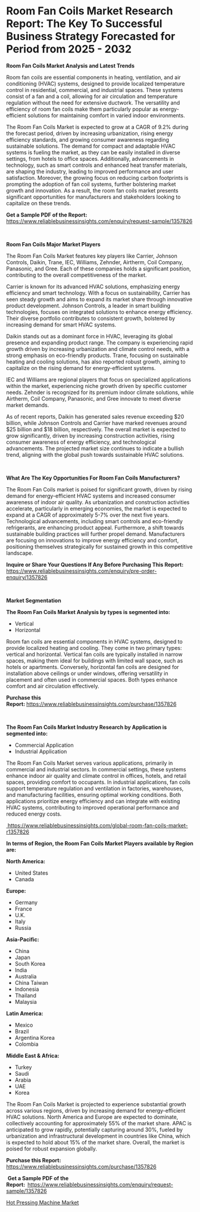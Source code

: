 <p><h1>Room Fan Coils Market Research Report: The Key To Successful Business Strategy Forecasted for Period from 2025 - 2032</h1></p><p><strong>Room Fan Coils Market Analysis and Latest Trends</strong></p>
<p><p>Room fan coils are essential components in heating, ventilation, and air conditioning (HVAC) systems, designed to provide localized temperature control in residential, commercial, and industrial spaces. These systems consist of a fan and a coil, allowing for air circulation and temperature regulation without the need for extensive ductwork. The versatility and efficiency of room fan coils make them particularly popular as energy-efficient solutions for maintaining comfort in varied indoor environments.</p><p>The Room Fan Coils Market is expected to grow at a CAGR of 9.2% during the forecast period, driven by increasing urbanization, rising energy efficiency standards, and growing consumer awareness regarding sustainable solutions. The demand for compact and adaptable HVAC systems is fueling the market, as they can be easily installed in diverse settings, from hotels to office spaces. Additionally, advancements in technology, such as smart controls and enhanced heat transfer materials, are shaping the industry, leading to improved performance and user satisfaction. Moreover, the growing focus on reducing carbon footprints is prompting the adoption of fan coil systems, further bolstering market growth and innovation. As a result, the room fan coils market presents significant opportunities for manufacturers and stakeholders looking to capitalize on these trends.</p></p>
<p><strong>Get a Sample PDF of the Report:&nbsp;</strong> <a href="https://www.reliablebusinessinsights.com/enquiry/request-sample/1357826?utm_campaign=2840&utm_medium=2&utm_source=Github&utm_content=ia&utm_term=11042025&utm_id=room-fan-coils">https://www.reliablebusinessinsights.com/enquiry/request-sample/1357826</a></p>
<p>&nbsp;</p>
<p><strong>Room Fan Coils Major Market Players</strong></p>
<p><p>The Room Fan Coils Market features key players like Carrier, Johnson Controls, Daikin, Trane, IEC, Williams, Zehnder, Airtherm, Coil Company, Panasonic, and Gree. Each of these companies holds a significant position, contributing to the overall competitiveness of the market.</p><p>Carrier is known for its advanced HVAC solutions, emphasizing energy efficiency and smart technology. With a focus on sustainability, Carrier has seen steady growth and aims to expand its market share through innovative product development. Johnson Controls, a leader in smart building technologies, focuses on integrated solutions to enhance energy efficiency. Their diverse portfolio contributes to consistent growth, bolstered by increasing demand for smart HVAC systems.</p><p>Daikin stands out as a dominant force in HVAC, leveraging its global presence and expanding product range. The company is experiencing rapid growth driven by increasing urbanization and climate control needs, with a strong emphasis on eco-friendly products. Trane, focusing on sustainable heating and cooling solutions, has also reported robust growth, aiming to capitalize on the rising demand for energy-efficient systems.</p><p>IEC and Williams are regional players that focus on specialized applications within the market, experiencing niche growth driven by specific customer needs. Zehnder is recognized for its premium indoor climate solutions, while Airtherm, Coil Company, Panasonic, and Gree innovate to meet diverse market demands.</p><p>As of recent reports, Daikin has generated sales revenue exceeding $20 billion, while Johnson Controls and Carrier have marked revenues around $25 billion and $18 billion, respectively. The overall market is expected to grow significantly, driven by increasing construction activities, rising consumer awareness of energy efficiency, and technological advancements. The projected market size continues to indicate a bullish trend, aligning with the global push towards sustainable HVAC solutions.</p></p>
<p>&nbsp;</p>
<p><strong>What Are The Key Opportunities For Room Fan Coils Manufacturers?</strong></p>
<p><p>The Room Fan Coils market is poised for significant growth, driven by rising demand for energy-efficient HVAC systems and increased consumer awareness of indoor air quality. As urbanization and construction activities accelerate, particularly in emerging economies, the market is expected to expand at a CAGR of approximately 5-7% over the next five years. Technological advancements, including smart controls and eco-friendly refrigerants, are enhancing product appeal. Furthermore, a shift towards sustainable building practices will further propel demand. Manufacturers are focusing on innovations to improve energy efficiency and comfort, positioning themselves strategically for sustained growth in this competitive landscape.</p></p>
<p><strong>Inquire or Share Your Questions If Any Before Purchasing This Report:</strong> <a href="https://www.reliablebusinessinsights.com/enquiry/pre-order-enquiry/1357826?utm_campaign=2840&utm_medium=2&utm_source=Github&utm_content=ia&utm_term=11042025&utm_id=room-fan-coils">https://www.reliablebusinessinsights.com/enquiry/pre-order-enquiry/1357826</a></p>
<p>&nbsp;</p>
<p><strong>Market Segmentation</strong></p>
<p><strong>The Room Fan Coils Market Analysis by types is segmented into:</strong></p>
<p><ul><li>Vertical</li><li>Horizontal</li></ul></p>
<p><p>Room fan coils are essential components in HVAC systems, designed to provide localized heating and cooling. They come in two primary types: vertical and horizontal. Vertical fan coils are typically installed in narrow spaces, making them ideal for buildings with limited wall space, such as hotels or apartments. Conversely, horizontal fan coils are designed for installation above ceilings or under windows, offering versatility in placement and often used in commercial spaces. Both types enhance comfort and air circulation effectively.</p></p>
<p><strong>Purchase this Report:&nbsp;</strong><a href="https://www.reliablebusinessinsights.com/purchase/1357826?utm_campaign=2840&utm_medium=2&utm_source=Github&utm_content=ia&utm_term=11042025&utm_id=room-fan-coils">https://www.reliablebusinessinsights.com/purchase/1357826</a></p>
<p>&nbsp;</p>
<p><strong>The Room Fan Coils Market Industry Research by Application is segmented into:</strong></p>
<p><ul><li>Commercial Application</li><li>Industrial Application</li></ul></p>
<p><p>The Room Fan Coils Market serves various applications, primarily in commercial and industrial sectors. In commercial settings, these systems enhance indoor air quality and climate control in offices, hotels, and retail spaces, providing comfort to occupants. In industrial applications, fan coils support temperature regulation and ventilation in factories, warehouses, and manufacturing facilities, ensuring optimal working conditions. Both applications prioritize energy efficiency and can integrate with existing HVAC systems, contributing to improved operational performance and reduced energy costs.</p></p>
<p><a href="https://www.reliablebusinessinsights.com/global-room-fan-coils-market-r1357826?utm_campaign=2840&utm_medium=2&utm_source=Github&utm_content=ia&utm_term=11042025&utm_id=room-fan-coils">&nbsp;https://www.reliablebusinessinsights.com/global-room-fan-coils-market-r1357826</a></p>
<p><strong>In terms of Region, the Room Fan Coils Market Players available by Region are:</strong></p>
<p>
    <p> <strong> North America: </strong>
        <ul>
            <li>United States</li>
            <li>Canada</li>
        </ul>
        </p> 
    <p> <strong> Europe: </strong>
        <ul>
            <li>Germany</li>
            <li>France</li>
            <li>U.K.</li>
            <li>Italy</li>
            <li>Russia</li>
        </ul>
        </p> 
    <p> <strong> Asia-Pacific: </strong>
        <ul>
            <li>China</li>
            <li>Japan</li>
            <li>South Korea</li>
            <li>India</li>
            <li>Australia</li>
            <li>China Taiwan</li>
            <li>Indonesia</li>
            <li>Thailand</li>
            <li>Malaysia</li>
        </ul>
        </p> 
    <p> <strong> Latin America: </strong>
        <ul>
            <li>Mexico</li>
            <li>Brazil</li>
            <li>Argentina Korea</li>
            <li>Colombia</li>
        </ul>
        </p> 
    <p> <strong> Middle East & Africa: </strong>
        <ul>
            <li>Turkey</li>
            <li>Saudi</li>
            <li>Arabia</li>
            <li>UAE</li>
            <li>Korea</li>
        </ul>
    </p>
    </p>
<p><p>The Room Fan Coils Market is projected to experience substantial growth across various regions, driven by increasing demand for energy-efficient HVAC solutions. North America and Europe are expected to dominate, collectively accounting for approximately 55% of the market share. APAC is anticipated to grow rapidly, potentially capturing around 30%, fueled by urbanization and infrastructural development in countries like China, which is expected to hold about 15% of the market share. Overall, the market is poised for robust expansion globally.</p></p>
<p><strong>Purchase this Report: </strong><a href="https://www.reliablebusinessinsights.com/purchase/1357826?utm_campaign=2840&utm_medium=2&utm_source=Github&utm_content=ia&utm_term=11042025&utm_id=room-fan-coils">https://www.reliablebusinessinsights.com/purchase/1357826</a></p>
<p>&nbsp;<strong>Get a Sample PDF of the Report:&nbsp;&nbsp;</strong><a href="https://www.reliablebusinessinsights.com/enquiry/request-sample/1357826?utm_campaign=2840&utm_medium=2&utm_source=Github&utm_content=ia&utm_term=11042025&utm_id=room-fan-coils">https://www.reliablebusinessinsights.com/enquiry/request-sample/1357826</a></p>
<p><strong></strong></p>
<p><p><a href="https://github.com/FahadAhmed223/Market-Research-Report-List-2/blob/main/hot-pressing-machine-market.md?utm_campaign=2840&utm_medium=2&utm_source=Github&utm_content=ia&utm_term=11042025&utm_id=room-fan-coils">Hot Pressing Machine Market</a></p></p>